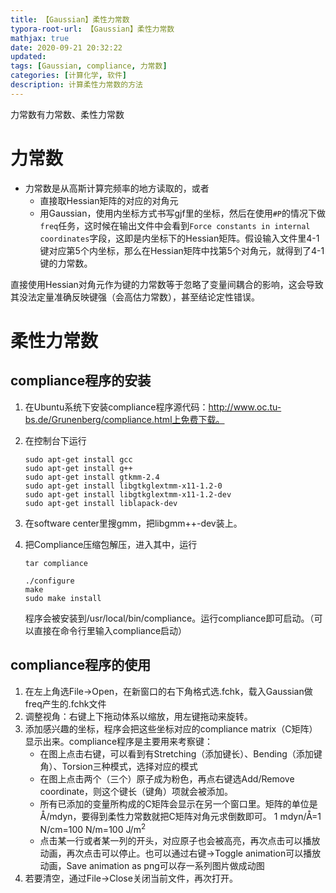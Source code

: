 ```yaml
---
title: 【Gaussian】柔性力常数
typora-root-url: 【Gaussian】柔性力常数
mathjax: true
date: 2020-09-21 20:32:22
updated: 
tags: [Gaussian, compliance, 力常数]
categories: [计算化学, 软件]
description: 计算柔性力常数的方法
---
```


力常数有力常数、柔性力常数

# 力常数

- 力常数是从高斯计算完频率的地方读取的，或者
  - 直接取Hessian矩阵的对应的对角元
  - 用Gaussian，使用内坐标方式书写gjf里的坐标，然后在使用`#P`的情况下做`freq`任务，这时候在输出文件中会看到`Force constants in internal coordinates`字段，这即是内坐标下的Hessian矩阵。假设输入文件里4-1键对应第5个内坐标，那么在Hessian矩阵中找第5个对角元，就得到了4-1键的力常数。

直接使用Hessian对角元作为键的力常数等于忽略了变量间耦合的影响，这会导致其没法定量准确反映键强（会高估力常数），甚至结论定性错误。



# 柔性力常数

## compliance程序的安装

1. 在Ubuntu系统下安装compliance程序源代码：http://www.oc.tu-bs.de/Grunenberg/compliance.html上免费下载。

2. 在控制台下运行
   ```
   sudo apt-get install gcc
   sudo apt-get install g++
   sudo apt-get install gtkmm-2.4
   sudo apt-get install libgtkglextmm-x11-1.2-0
   sudo apt-get install libgtkglextmm-x11-1.2-dev
   sudo apt-get install liblapack-dev
   ```
   
3. 在software center里搜gmm，把libgmm++-dev装上。

4. 把Compliance压缩包解压，进入其中，运行
   ```
   tar compliance
   
   ./configure
   make
   sudo make install
   ```
   程序会被安装到/usr/local/bin/compliance。运行compliance即可启动。（可以直接在命令行里输入compliance启动）

## compliance程序的使用

1. 在左上角选File→Open，在新窗口的右下角格式选.fchk，载入Gaussian做freq产生的.fchk文件
2. 调整视角：右键上下拖动体系以缩放，用左键拖动来旋转。
3. 添加感兴趣的坐标，程序会把这些坐标对应的compliance matrix（C矩阵）显示出来。compliance程序是主要用来考察键：
   - 在图上点击右键，可以看到有Stretching（添加键长）、Bending（添加键角）、Torsion三种模式，选择对应的模式
   - 在图上点击两个（三个）原子成为粉色，再点右键选Add/Remove coordinate，则这个键长（键角）项就会被添加。
   - 所有已添加的变量所构成的C矩阵会显示在另一个窗口里。矩阵的单位是 Å/mdyn，要得到柔性力常数就把C矩阵对角元求倒数即可。
     1 mdyn/Å=1 N/cm=100 N/m=100 J/m<sup>2</sup>
   - 点击某一行或者某一列的开头，对应原子也会被高亮，再次点击可以播放动画，再次点击可以停止。也可以通过右键→Toggle animation可以播放动画，Save animation as png可以存一系列图片做成动图
4. 若要清空，通过File→Close关闭当前文件，再次打开。